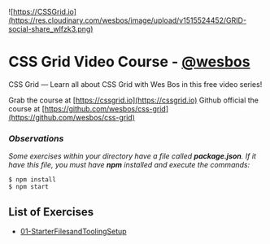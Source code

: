 ![https://CSSGrid.io](https://res.cloudinary.com/wesbos/image/upload/v1515524452/GRID-social-share_wlfzk3.png)


# CSS Grid Video Course - [@wesbos](https://github.com/wesbos)

CSS Grid — Learn all about CSS Grid with Wes Bos in this free video series!

Grab the course at [https://cssgrid.io](https://cssgrid.io)
Github official the course at [https://github.com/wesbos/css-grid](https://github.com/wesbos/css-grid)

### **_Observations_**
_Some exercises within your directory have a file called **package.json**. If it have this file, you must have **npm** installed and execute the commands:_

```
$ npm install
$ npm start
```


## List of Exercises

* [01-StarterFilesandToolingSetup](https://herminiotorres.github.io/cssgrid/01-StarterFilesandToolingSetup/finish.html)
